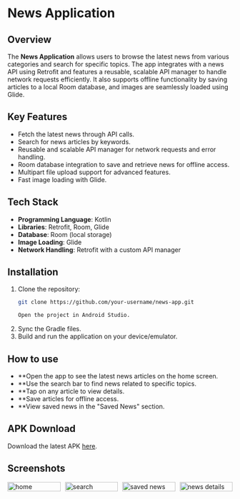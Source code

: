 # News Application

## Overview

The **News Application** allows users to browse the latest news from various categories and search for specific topics. The app integrates with a news API using Retrofit and features a reusable, scalable API manager to handle network requests efficiently. It also supports offline functionality by saving articles to a local Room database, and images are seamlessly loaded using Glide.

## Key Features

- Fetch the latest news through API calls.
- Search for news articles by keywords.
- Reusable and scalable API manager for network requests and error handling.
- Room database integration to save and retrieve news for offline access.
- Multipart file upload support for advanced features.
- Fast image loading with Glide.

## Tech Stack

- **Programming Language**: Kotlin
- **Libraries**: Retrofit, Room, Glide
- **Database**: Room (local storage)
- **Image Loading**: Glide
- **Network Handling**: Retrofit with a custom API manager

## Installation

1. Clone the repository:
   ```bash
   git clone https://github.com/your-username/news-app.git

   Open the project in Android Studio.
2. Sync the Gradle files.
3. Build and run the application on your device/emulator.

## How to use

- **Open the app to see the latest news articles on the home screen.
- **Use the search bar to find news related to specific topics.
- **Tap on any article to view details.
- **Save articles for offline access.
- **View saved news in the "Saved News" section.

## APK Download
Download the latest APK [here](https://github.com/SURAJ-mahamuni/News-app/blob/main/news.apk).

## Screenshots
<div style="display: grid; grid-template-columns: repeat(4, 1fr); gap: 10px;">
    <img src="https://github.com/user-attachments/assets/990e3617-6187-4e50-94ce-24f16d6c3ac9" alt="home" style="width: 100%; height: auto;">
    <img src="https://github.com/user-attachments/assets/e7c32dfb-be01-4717-a852-b909ebca2463" alt="search" style="width: 100%; height: auto;">
    <img src="https://github.com/user-attachments/assets/0866b67d-8afc-4543-9143-b0cdd3b524ac" alt="saved news" style="width: 100%; height: auto;">
    <img src="https://github.com/user-attachments/assets/677c9335-05b1-49ba-9ae2-9741f5e35c30" alt="news details" style="width: 100%; height: auto;">
</div>

